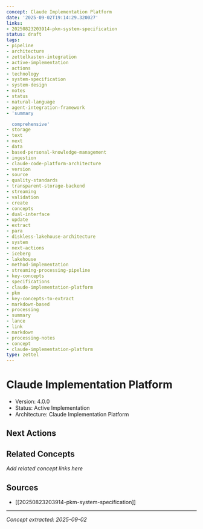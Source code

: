 ```yaml
---
concept: Claude Implementation Platform
date: '2025-09-02T19:14:29.320027'
links:
- 20250823203914-pkm-system-specification
status: draft
tags:
- pipeline
- architecture
- zettelkasten-integration
- active-implementation
- actions
- technology
- system-specification
- system-design
- notes
- status
- natural-language
- agent-integration-framework
- 'summary

  comprehensive'
- storage
- text
- next
- data
- based-personal-knowledge-management
- ingestion
- claude-code-platform-architecture
- version
- source
- quality-standards
- transparent-storage-backend
- streaming
- validation
- create
- concepts
- dual-interface
- update
- extract
- para
- diskless-lakehouse-architecture
- system
- next-actions
- iceberg
- lakehouse
- method-implementation
- streaming-processing-pipeline
- key-concepts
- specifications
- claude-implementation-platform
- pkm
- key-concepts-to-extract
- markdown-based
- processing
- summary
- lance
- link
- markdown
- processing-notes
- concept
- claude-implementation-platform
type: zettel
---
```


# Claude Implementation Platform

- Version: 4.0.0
- Status: Active Implementation
- Architecture: Claude Implementation Platform

## Next Actions

## Related Concepts

*Add related concept links here*

## Sources

- [[20250823203914-pkm-system-specification]]

---
*Concept extracted: 2025-09-02*

